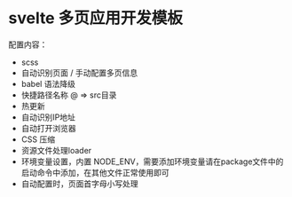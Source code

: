 # svelte 多页应用开发模板

配置内容：
- scss
- 自动识别页面 / 手动配置多页信息
- babel 语法降级
- 快捷路径名称 @ => src目录
- 热更新
- 自动识别IP地址
- 自动打开浏览器
- CSS 压缩
- 资源文件处理loader
- 环境变量设置，内置 NODE_ENV，需要添加环境变量请在package文件中的启动命令中添加，在其他文件正常使用即可
- 自动配置时，页面首字母小写处理
